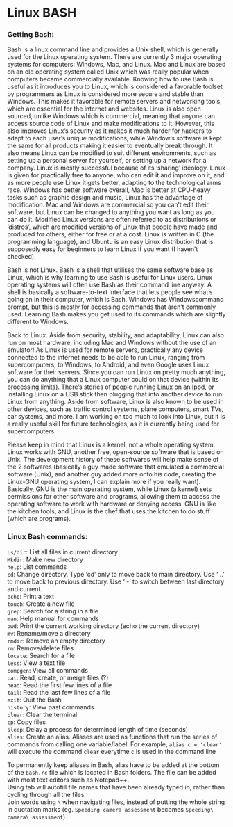 # Linux BASH
### Getting Bash:  
Bash is a linux command line and provides a Unix shell, which is generally used for the Linux operating system. There are currently 3 major operating systems for computers: Windows, Mac, and Linux. Mac and Linux are based on an old operating system called Unix which was really popular when computers became commercially available. Knowing how to use Bash is useful as it introduces you to Linux, which is considered a favorable toolset by programmers as Linux is considered more secure and stable than Windows. This makes it favorable for remote servers and networking tools, which are essential for the internet and websites. Linux is also open sourced, unlike Windows which is commercial, meaning that anyone can access source code of Linux and make modifications to it. However, this also improves Linux’s security as it makes it much harder for hackers to adapt to each user’s unique modifications, while Window’s software is kept the same for all products making it easier to eventually break through. It also means Linux can be modified to suit different environments, such as setting up a personal server for yourself, or setting up a network for a company. Linux is mostly successful because of its ‘sharing’ ideology. Linux is given for practically free to anyone, who can edit it and improve on it, and as more people use Linux it gets better, adapting to the technological arms race. Windows has better software overall, Mac is better at CPU-heavy tasks such as graphic design and music, Linux has the advantage of modification. Mac and Windows are commercial so you can’t edit their software, but Linux can be changed to anything you want as long as you can do it. Modified Linux versions are often referred to as distributions or ‘distros’, which are modified versions of Linux that people have made and produced for others, either for free or at a cost. Linux is written in C (the programming language), and Ubuntu is an easy Linux distribution that is supposedly easy for beginners to learn Linux if you want (I haven’t checked). 

Bash is not Linux. Bash is a shell that utilises the same software base as Linux, which is why learning to use Bash is useful for Linux users. Linux operating systems will often use Bash as their command line anyway. A shell is basically a software-to-text interface that lets people see what’s going on in their computer, which is Bash. Windows has Windowscommand prompt, but this is mostly for accessing commands that aren’t commonly used. Learning Bash makes you get used to its commands which are slightly different to Windows. 

Back to Linux. Aside from security, stability, and adaptability, Linux can also run on most hardware, including Mac and Windows without the use of an emulator! As Linux is used for remote servers, practically any device connected to the internet needs to be able to run Linux, ranging from supercomputers, to Windows, to Android, and even Google uses Linux software for their servers. Since you can run Linux on pretty much anything, you can do anything that a Linux computer could on that device (within its processing limits). There’s stories of people running Linux on an Ipod, or installing Linux on a USB stick then plugging that into another device to run Linux from anything. Aside from software, Linux is also known to be used in other devices, such as traffic control systems, plane computers, smart TVs, car systems, and more. I am working on too much to look into Linux, but it is a really useful skill for future technologies, as it is currently being used for supercomputers.

Please keep in mind that Linux is a kernel, not a whole operating system. Linux works with GNU, another free, open-source software that is based on Unix. The development history of these softwares will help make sense of the 2 softwares (basically a guy made software that emulated a commercial software (Unix), and another guy added more onto his code, creating the Linux-GNU operating system, I can explain more if you really want).  Basically, GNU is the main operating system, while Linux (a kernel) sets permissions for other software and programs, allowing them to access the operating software to work with hardware or denying access. GNU is like the kitchen tools, and Linux is the chef that uses the kitchen to do stuff (which are programs). 

### Linux Bash commands:  
`Ls/dir`: List all files in current directory  
`Mkdir`: Make new directory  
`help`: List commands  
`cd`: Change directory. Type ‘cd’ only to move back to main directory. Use ‘ ..’ to move back to previous directory. Use ‘ -’ to switch between last directory and current.  
`echo`: Print a text  
`touch`: Create a new file  
`grep`: Search for a string in a file  
`man`: Help manual for commands  
`pwd`: Print the current working directory (echo the current directory)  
`mv`: Rename/move a directory  
`rmdir`: Remove an empty directory  
`rm`: Remove/delete files  
`locate`: Search for a file  
`less`: View a text file  
`compgen`: View all commands  
`cat`: Read, create, or merge files (?)  
`head`: Read the first few lines of a file  
`tail`: Read the last few lines of a file  
`exit`: Quit the Bash  
`history`: View past commands  
`clear`: Clear the terminal  
`cp`: Copy files  
`sleep`: Delay a process for determined length of time (seconds)  
`alias`: Create an alias. Aliases are used as functions that run the series of commands from calling one variable/label. For example, `alias c = 'clear'` will execute the command `clear` everytime `c` is used in the command line

To permanently keep aliases in Bash, alias have to be added at the bottom of the `bash.rc` file which is located in Bash folders. The file can be added with most text editors such as Notepad++.  
Using tab will autofill file names that have been already typed in, rather than cycling through all the files.  
Join words using `\` when navigating files, instead of putting the whole string in quotation marks (eg. `Speeding camera assessment` becomes `Speeding\ camera\ assessment`)
